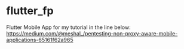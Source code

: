 # flutter_fp

Flutter Mobile App for my tutorial in the line below:
https://medium.com/@meshal_/pentesting-non-proxy-aware-mobile-applications-65161f62a965
